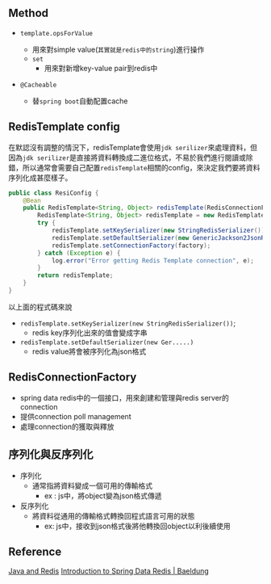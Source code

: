 
## Method

+ `template.opsForValue` 
	+ 用來對simple value(`其實就是redis中的string`)進行操作
	+ `set`
		+ 用來對新增key-value pair到redis中


+ `@Cacheable`
	+ 替`spring boot`自動配置cache


## RedisTemplate config

在默認沒有調整的情況下，redisTemplate會使用`jdk serilizer`來處理資料，但因為`jdk serilizer`是直接將資料轉換成二進位格式，不易於我們進行閱讀或除錯，所以通常會需要自己配置`redisTemplate`相關的config，來決定我們要將資料序列化成甚麼樣子。

```java
public class ResiConfig {  
    @Bean  
    public RedisTemplate<String, Object> redisTemplate(RedisConnectionFactory factory) {  
        RedisTemplate<String, Object> redisTemplate = new RedisTemplate<>();  
        try {  
            redisTemplate.setKeySerializer(new StringRedisSerializer());  
            redisTemplate.setDefaultSerializer(new GenericJackson2JsonRedisSerializer());  
            redisTemplate.setConnectionFactory(factory);  
        } catch (Exception e) {  
            log.error("Error getting Redis Template connection", e);  
        }  
        return redisTemplate;  
    }  
}
```


以上面的程式碼來說
+ `redisTemplate.setKeySerializer(new StringRedisSerializer())`;
	+ redis key序列化出來的值會變成字串
+ `redisTemplate.setDefaultSerializer(new Ger.....)`
	+ redis value將會被序列化為json格式
## RedisConnectionFactory

+ spring data redis中的一個接口，用來創建和管理與redis server的connection
+ 提供connection poll management
+ 處理connection的獲取與釋放

## 序列化與反序列化

+ 序列化
	+ 通常指將資料變成一個可用的傳輸格式
		+ ex : js中，將object變為json格式傳遞
+ 反序列化
	+ 將資料從通用的傳輸格式轉換回程式語言可用的狀態
		+ ex: js中，接收到json格式後將他轉換回object以利後續使用

## Reference

[Java and Redis](https://redis.io/learn/develop/java/getting-started)
[Introduction to Spring Data Redis | Baeldung](https://www.baeldung.com/spring-data-redis-tutorial)